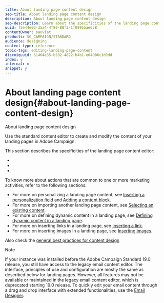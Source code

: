 ```yaml
---
title: About landing page content design
seo-title: About landing page content design
description: About landing page content design
seo-description: Learn about the specificities of the landing page content editor.
uuid: f5e44e03-35a4-4f80-88f3-1f099bbae638
contentOwner: sauviat
products: SG_CAMPAIGN/STANDARD
audience: designing
content-type: reference
topic-tags: editing-landing-page-content
discoiquuid: 51464e35-b532-4822-b4b1-e64086c1d0dd
index: y
internal: n
snippet: y
---
```


# About landing page content design{#about-landing-page-content-design}

About landing page content design

Use the standard content editor to create and modify the content of your landing pages in Adobe Campaign.

This section describes the specificities of the landing page content editor:

* 
* 
*

To know more about actions that are common to one or more marketing activities, refer to the following sections:

* For more on personalizing a landing page content, see [Inserting a personalization field](../../designing/using/inserting-a-personalization-field.md) and [Adding a content block](../../designing/using/adding-a-content-block.md).
* For more on importing another landing page content, see [Selecting an existing content](../../designing/using/selecting-an-existing-content.md).
* For more on defining dynamic content in a landing page, see [Defining dynamic content in a landing page](../../designing/using/defining-dynamic-content-in-a-landing-page.md).
* For more on inserting links in a landing page, see [Inserting a link](../../designing/using/inserting-a-link.md).
* For more on inserting images in a landing page, see [Inserting images](../../designing/using/inserting-images.md).

Also check the [general best practices for content design](../../designing/using/content-design-best-practices.md).

>[!NOTE]
>
>If your instance was installed before the Adobe Campaign Standard 19.0 release, you still have access to the legacy email content editor. The interface, principles of use and configuration are mostly the same as described below for landing pages. However, all features may not be available or maintained in the legacy email content editor, which is deprecated starting 19.0 release. To quickly edit your email content through a drag and drop interface with extended functionalities, use the [Email Designer](../../designing/using/about-email-content-design.md#about-the-email-designer).

